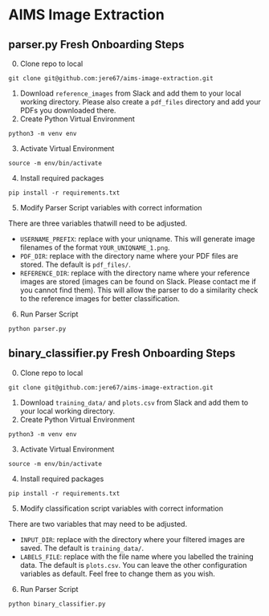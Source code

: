 # AIMS Image Extraction

## parser.py Fresh Onboarding Steps
0. Clone repo to local
```
git clone git@github.com:jere67/aims-image-extraction.git
```
1. Download `reference_images` from Slack and add them to your local working directory. Please also create a  `pdf_files` directory and add your PDFs you downloaded there.
2. Create Python Virtual Environment
```
python3 -m venv env
```
3. Activate Virtual Environment
```
source -m env/bin/activate
```
4. Install required packages
```
pip install -r requirements.txt
```
5. Modify Parser Script variables with correct information

There are three variables thatwill need to be adjusted. 
- `USERNAME_PREFIX`: replace with your uniqname. This will generate image filenames of the format `YOUR_UNIQNAME_1.png`.
- `PDF_DIR`: replace with the directory name where your PDF files are stored. The default is `pdf_files/`. 
- `REFERENCE_DIR`: replace with the directory name where your reference images are stored (images can be found on Slack. Please contact me if you cannot find them). This will allow the parser to do a similarity check to the reference images for better classification. 

6. Run Parser Script
```
python parser.py
```

## binary_classifier.py Fresh Onboarding Steps
0. Clone repo to local 
```
git clone git@github.com:jere67/aims-image-extraction.git
```
1. Download `training_data/` and `plots.csv` from Slack and add them to your local working directory.
2. Create Python Virtual Environment 
```
python3 -m venv env
```
3. Activate Virtual Environment
```
source -m env/bin/activate
```
4. Install required packages
```
pip install -r requirements.txt
```
5. Modify classification script variables with correct information

There are two variables that may need to be adjusted. 
- `INPUT_DIR`: replace with the directory where your filtered images are saved. The default is `training_data/`. 
- `LABELS_FILE`: replace with the file name where you labelled the training data. The default is `plots.csv`. 
You can leave the other configuration variables as default. Feel free to change them as you wish. 

6. Run Parser Script
```
python binary_classifier.py
```